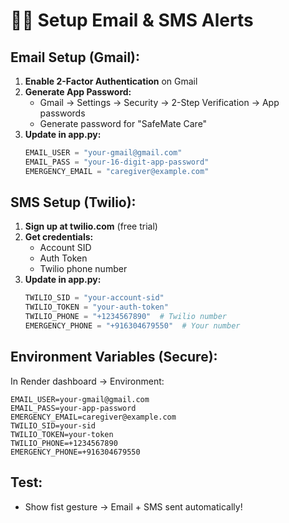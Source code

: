 # 📧📱 Setup Email & SMS Alerts

## Email Setup (Gmail):
1. **Enable 2-Factor Authentication** on Gmail
2. **Generate App Password:**
   - Gmail → Settings → Security → 2-Step Verification → App passwords
   - Generate password for "SafeMate Care"
3. **Update in app.py:**
   ```python
   EMAIL_USER = "your-gmail@gmail.com"
   EMAIL_PASS = "your-16-digit-app-password"
   EMERGENCY_EMAIL = "caregiver@example.com"
   ```

## SMS Setup (Twilio):
1. **Sign up at twilio.com** (free trial)
2. **Get credentials:**
   - Account SID
   - Auth Token  
   - Twilio phone number
3. **Update in app.py:**
   ```python
   TWILIO_SID = "your-account-sid"
   TWILIO_TOKEN = "your-auth-token"
   TWILIO_PHONE = "+1234567890"  # Twilio number
   EMERGENCY_PHONE = "+916304679550"  # Your number
   ```

## Environment Variables (Secure):
In Render dashboard → Environment:
```
EMAIL_USER=your-gmail@gmail.com
EMAIL_PASS=your-app-password
EMERGENCY_EMAIL=caregiver@example.com
TWILIO_SID=your-sid
TWILIO_TOKEN=your-token
TWILIO_PHONE=+1234567890
EMERGENCY_PHONE=+916304679550
```

## Test:
- Show fist gesture → Email + SMS sent automatically!